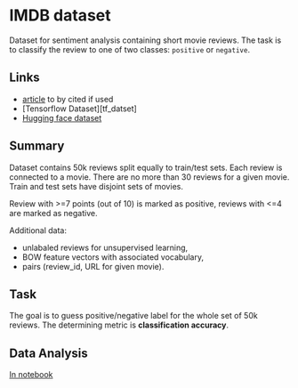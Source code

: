 [article]: https://aclanthology.org/P11-1015
[download]: http://ai.stanford.edu/~amaas/data/sentiment/
[tf_dataset]: https://www.tensorflow.org/datasets/catalog/imdb_reviews
[hf_dataset]: https://huggingface.co/datasets/imdb
[d/imdb]: ../data/imdb.ipynb

# IMDB dataset

Dataset for sentiment analysis containing short movie reviews. The task is to
classify the review to one of two classes: `positive` or `negative`.

## Links

- [article][article] to by cited if used
- [Tensorflow Dataset][tf_datset]
- [Hugging face dataset][hf_dataset]

## Summary

Dataset contains 50k reviews split equally to train/test sets. Each review is
connected to a movie. There are no more than 30 reviews for a given movie. Train
and test sets have disjoint sets of movies.

Review with >=7 points (out of 10) is marked as positive, reviews with <=4 are
marked as negative.

Additional data:
- unlabaled reviews for unsupervised learning,
- BOW feature vectors with associated vocabulary,
- pairs (review_id, URL for given movie).


## Task

The goal is to guess positive/negative label for the whole set of 50k reviews.
The determining metric is **classification accuracy**.

## Data Analysis

[In notebook][d/imdb]
